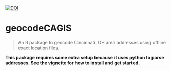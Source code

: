 [![DOI](https://zenodo.org/badge/21831/cole-brokamp/geocodeCAGIS.svg)](https://zenodo.org/badge/latestdoi/21831/cole-brokamp/geocodeCAGIS)

# geocodeCAGIS

>An R package to geocode Cincinnati, OH area addresses using offline exact location files.

**This package requires some extra setup because it uses python to parse addresses. See the vignette for how to install and get started.**
